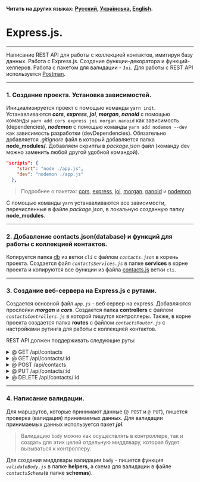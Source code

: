 **Читать на других языках: [Русский](README.md), [Українська](README.ua.md),
[English](README.en.md).**

# Express.js.

---

Написание REST API для работы с коллекцией контактов, имитируя базу данных.
Работа с Express.js. Создание функции-декоратора и функций-хелперов. Работа с
пакетом для валидации - `Joi`. Для работы с REST API используется
[Postman](https://www.getpostman.com/).

---

### 1. Создание проекта. Установка зависимостей.

Инициализируется проект с помощью команды `yarn init`. Устанавливаются
**_cors_**, **_express_**, **_joi_**, **_morgan_**, **_nanoid_** с помощью
команды `yarn add cors express joi morgan nanoid` как зависимость
(dependencies), **_nodemon_** с помощью команды `yarn add nodemon --dev` как
зависимость разработки (devDependencies). Обязательно добавляется _.gitignore_
файл в который добавляется папка **node_modules/**. Добавляем скрипты в
_package.json_ файл (команду dev можно заменить любой другой удобной командой).

```json
"scripts": {
    "start": "node ./app.js",
    "dev": "nodemon ./app.js"
  },
```

> Подробнее о пакетах: [cors](https://www.npmjs.com/package/cors),
> [express](https://www.npmjs.com/package/express),
> [joi](https://www.npmjs.com/package/joi),
> [morgan](https://www.npmjs.com/package/morgan),
> [nanoid](https://www.npmjs.com/package/nanoid) и
> [nodemon](https://www.npmjs.com/package/nodemon).

С помощью команды `yarn` устанавливаются все зависимости, перечисленные в файле
_package.json_, в локальную созданную папку **node_modules**.

---

### 2. Добавление contacts.json(database) и функций для работы с коллекцией контактов.

Копируется папка
[db](https://github.com/YevhenChementsov/node-full-course/tree/cli/db) из ветки
`cli` с файлом _`contacts.json`_ в корень проекта. Создается файл
_`contactsServices.js`_ в папке **services** в корне проекта и копируются все
функции из файла
[contacts.js](https://github.com/YevhenChementsov/node-full-course/blob/cli/contacts.js)
ветки `cli`.

---

### 3. Создание веб-сервера на Express.js с рутами.

Создается основной файл _`app.js`_ - веб сервер на express. Добавляются
прослойки **_morgan_** и **_cors_**. Создается папка **controllers** с файлом
_`contactsControllers.js`_ в которой пишутся контроллеры. Также, в корне проекта
создается папка **routes** с файлом _`contactsRouter.js`_ с настройками рутинга
для работы с коллекцией контактов.

REST API должен поддерживать следующие руты:

<details>
<summary>@ GET /api/contacts</summary>

- Ничего не получает
- Вызывает функцию-сервис `getListOfContacts` для работы с json-файлом
  _`contacts.json`_
- Возвращает массив всех контактов в json-формате со статусом `200`

</details>

<details>
<summary>@ GET /api/contacts/:id</summary>

- Не получает `data`
- Получает параметр `id`
- Вызывает функцию-сервис `getContactById` для работы с json-файлом
  _`contacts.json`_
- Если такой `id` есть, возвращает объект контакта в json-формате со статусом
  `200`
- Если такого `id` нет, возвращает json с ключом `"message": "Not found"` и
  статусом `404`

</details>

<details>
<summary>@ POST /api/contacts</summary>

- Получает `data` в формате `{name, email, phone}` (все поля обязательны)
- Если в `data` нет каких-то обязательных полей, возвращает json с ключом
  `{"message": "Missing required name field"}` и статусом `400`
- Если с `data` все хорошо, добавляет уникальный идентификатор в объект контакта
- Вызывает функцию-сервис `addContact(data)` для сохранения контакта в файле
  _`contacts.json`_
- По результату работы функции возвращает объект с добавленным
  `{id, name, email, phone}` и статусом `201`

</details>

<details>
<summary>@ PUT /api/contacts/:id</summary>

- Получает параметр `id`
- Получает `data` в json-формате c обновлением любых полей `name`, `email` и
  `phone`
- Если `data` нет, возвращает json с ключом `{"message": "Missing fields"}` и
  статусом `400`
- Если с `data` все хорошо, вызывает функцию-сервис
  `updateContactById(id, data)` для обновления контакта в файле
  _`contacts.json`_
- По результату работы функции возвращает обновленный объект контакта со
  статусом `200`. В противном случае, возвращает json с ключом
  `"message": "Not found"` и статусом `404`

</details>

<details>
<summary>@ DELETE /api/contacts/:id</summary>

- не получает `data`
- получает параметр `id`
- вызывает функцию-сервис `getContactById` для работы с json-файлом
  _`contacts.json`_
- если такой `id` есть, возвращает объект контакта в json-формате со статусом
  `200`
- если такого `id` нет, возвращает json с ключом `"message": "Not found"` и
  статусом `404`

</details>

---

### 4. Написание валидации.

Для маршрутов, которые принимают данные (`@ POST` и `@ PUT`), пишется проверка
(валидация) принимаемых данных. Для валидации принимаемых данных используется
пакет **_joi_**.

> Валидацию `body` можно как осуществлять в контроллере, так и создать для этих
> целей отдельную миддлвару, которая будет вызываться к контроллеру.

Для создания миддлвары валидации `body` - пишется функция _`validateBody.js`_ в
папке **helpers**, а схема для валидации в файле _`contactsSchema`_(в папке
**schemas**).
